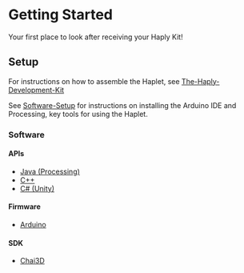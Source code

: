 # Getting Started

Your first place to look after receiving your Haply Kit!

## Setup
For instructions on how to assemble the Haplet, see [The-Haply-Development-Kit](/The-Haply-Development-Kit)

See [Software-Setup](/Software-Setup) for instructions on installing the Arduino IDE and Processing,
key tools for using the Haplet.

### Software
#### APIs
- [Java (Processing)](https://github.com/HaplyHaptics/Haply-API-Java)
- [C++](https://github.com/HaplyHaptics/Haply-API-cpp)
- [C# (Unity)](https://github.com/HaplyHaptics/UnityHAPI)

#### Firmware
- [Arduino](https://github.com/HaplyHaptics/Haply-Arduino-Firmware-Versions)

#### SDK
- [Chai3D](https://github.com/HaplyHaptics/chai3d)
 
